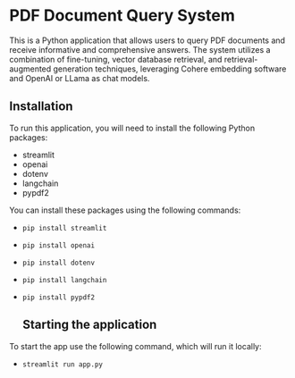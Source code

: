 # PDF Document Query System

This is a Python application that allows users to query PDF documents and receive informative and comprehensive answers. The system utilizes a combination of fine-tuning, vector database retrieval, and retrieval-augmented generation techniques, leveraging Cohere embedding software and OpenAI or LLama as chat models.

## Installation

To run this application, you will need to install the following Python packages:

* streamlit
* openai
* dotenv
* langchain
* pypdf2

You can install these packages using the following commands:

* `pip install streamlit`

* `pip install openai`

* `pip install dotenv`

* `pip install langchain`

* `pip install pypdf2`

  ## Starting the application

To start the app use the following command, which will run it locally:

* `streamlit run app.py`
